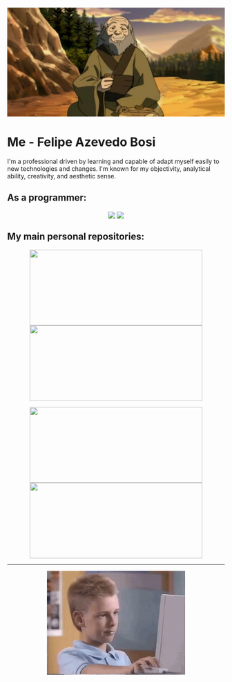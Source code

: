 ![Iroh and tea](./assets/iroh.jpg)

# Me - Felipe Azevedo Bosi

I'm a professional driven by learning and capable of adapt myself easily to new technologies and changes. I'm known for my objectivity, analytical ability, creativity, and aesthetic sense.

## As a programmer:

<p align="center">
<img height=175 align="center" src="https://github-readme-stats.vercel.app/api?username=bosifullstack&count_private=true&theme=gruvbox&show_icons=true">
<img height=175 align="center" src="https://github-readme-stats.vercel.app/api/top-langs/?username=bosifullstack&layout=compact&theme=gruvbox&exclude_repo=texts,study,estudos,vimConfigurations,dotfiles&langs_count=10">
</p>

## My main personal repositories:

<p align="center">
<a href="https://github.com/bosifullstack/spring-content-manager">
<img height=175 width=400 align="center" src="https://github-readme-stats.vercel.app/api/pin/?username=bosifullstack&repo=spring-content-manager&theme=gruvbox">
</a>
<a href="https://github.com/bosifullstack/Java-Text-Adventure">
<img height=175 width=400 align="center" src="https://github-readme-stats.vercel.app/api/pin/?username=bosifullstack&repo=java-text-adventure&theme=gruvbox">
</a>
</p>

<p align="center">
<a href="https://github.com/bosifullstack/todo-app-express">
<img height=175 width=400 align="center" src="https://github-readme-stats.vercel.app/api/pin/?username=bosifullstack&repo=todo-app-express&theme=gruvbox">
</a>
<a href="https://github.com/bosifullstack/bosifullstack.github.io">
<img height=175 width=400 align="center" src="https://github-readme-stats.vercel.app/api/pin/?username=bosifullstack&repo=bosifullstack.github.io&theme=gruvbox">
</a>
</p>

---------------------------------------------------

<p align="center">
<img align="center" src="./assets/pc.gif">
</p>
